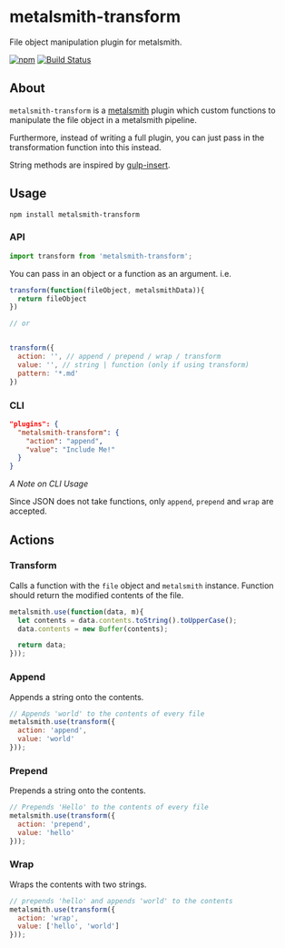# metalsmith-transform
File object manipulation plugin for metalsmith.

[![npm](https://img.shields.io/npm/v/metalsmith-transform.svg)](https://www.npmjs.com/package/metalsmith-transform)
[![Build Status](https://img.shields.io/travis/yeojz/metalsmith-transform.svg)](https://travis-ci.org/yeojz/metalsmith-transform)

## About
`metalsmith-transform` is a [metalsmith](http://http://www.metalsmith.io/) plugin which custom functions to manipulate the file object in a metalsmith pipeline. 

Furthermore, instead of writing a full plugin, you can just pass in the transformation function into this instead.

String methods are inspired by [gulp-insert](https://www.npmjs.com/package/gulp-insert).


## Usage

```
npm install metalsmith-transform
```

### API
```js
import transform from 'metalsmith-transform';
```

You can pass in an object or a function as an argument. i.e.

```js
transform(function(fileObject, metalsmithData)){
  return fileObject
})

// or


transform({
  action: '', // append / prepend / wrap / transform
  value: '', // string | function (only if using transform)
  pattern: '*.md'
})
```


### CLI
```json
"plugins": {
  "metalsmith-transform": {
    "action": "append",
    "value": "Include Me!"
  }
}
```

*A Note on CLI Usage*

Since JSON does not take functions, only `append`, `prepend` and `wrap` are accepted.


## Actions


### Transform

Calls a function with the `file` object and `metalsmith` instance.
Function should return the modified contents of the file.

```js
metalsmith.use(function(data, m){
  let contents = data.contents.toString().toUpperCase();
  data.contents = new Buffer(contents);

  return data;
})); 
```

### Append

Appends a string onto the contents.

```js
// Appends 'world' to the contents of every file
metalsmith.use(transform({
  action: 'append',
  value: 'world'
})); 
```

### Prepend

Prepends a string onto the contents.

```js
// Prepends 'Hello' to the contents of every file
metalsmith.use(transform({
  action: 'prepend',
  value: 'hello'
}));
```
### Wrap

Wraps the contents with two strings.

```js
// prepends 'hello' and appends 'world' to the contents
metalsmith.use(transform({
  action: 'wrap',
  value: ['hello', 'world']
}));
```





